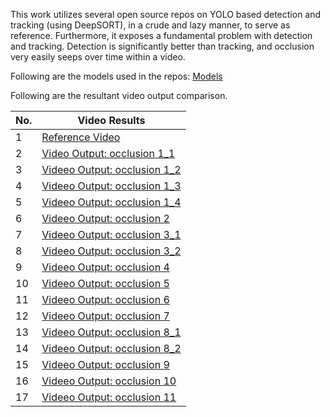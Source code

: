This work utilizes several open source repos on YOLO based detection and tracking (using DeepSORT), in a crude and lazy manner, to serve as reference. Furthermore, it exposes a fundamental problem with detection and tracking. Detection is significantly better than tracking, and occlusion very easily seeps over time within a video.

Following are the models used in the repos: [Models](https://drive.google.com/drive/folders/1Rrg-GCYywYIAj_iATbJ0mRsgIyzQbOoU?usp=drive_link)

Following are the resultant video output comparison.

| No. | Video Results|
| --- | --- |
| 1 | [Reference Video](https://drive.google.com/file/d/1yzGkAY5VL9DgqHQvqoD82B7uk5iH4iOC/view?usp=drive_link) |
| 2 | [Video Output: occlusion 1_1](https://drive.google.com/file/d/1Ug5vJEnenUpNxhOXQBZnxf9L8zsTkBMg/view?usp=drive_link) |
| 3 | [Videeo Output: occlusion 1_2](https://drive.google.com/file/d/1n_Vb1XphDr3c8DBkBLwKsrWKduSc-hSR/view?usp=sharing) |
| 4 | [Videeo Output: occlusion 1_3](https://drive.google.com/file/d/11ROifav5bUISmU1H5OsK7fWbDvfXbVhN/view?usp=drive_link) |
| 5 | [Videeo Output: occlusion 1_4](https://drive.google.com/file/d/1fBUL3GjM7aPVO3XKI2jbKTpwt-Gf6UtC/view?usp=drive_link) |
| 6 | [Videeo Output: occlusion 2](https://drive.google.com/file/d/1P4I3aE2vBDAKO1iQypY3Miv-7_sC0kaV/view?usp=drive_link) |
| 7 | [Videeo Output: occlusion 3_1](https://drive.google.com/file/d/1Dm1cTvrXQYaFtk1azrPTsyqgnrlTvYac/view?usp=drive_link) |
| 8 | [Videeo Output: occlusion 3_2](https://drive.google.com/file/d/1VnHE1Y8k-7IC4rGxlgC5kFnZjHU2ra0x/view?usp=drive_link) |
| 9 | [Videeo Output: occlusion 4](https://drive.google.com/file/d/1RcC21eA3FeLQhFqOIXvemH7ovCNMWZe7/view?usp=drive_link) |
| 10 | [Videeo Output: occlusion 5](https://drive.google.com/file/d/1zMJoeKUpaMdYfY7W-3g4DxazpYSIzj_h/view?usp=drive_link) |
| 11 | [Videeo Output: occlusion 6](https://drive.google.com/file/d/1o9IFlLkDAicNgqeT9kV_WlAc1FH-k3Vi/view?usp=drive_link) |
| 12 | [Videeo Output: occlusion 7](https://drive.google.com/file/d/1gfqsDs4gSgNPWhYa-j9wOgPmQYYkBqZF/view?usp=drive_link) |
| 13| [Videeo Output: occlusion 8_1](https://drive.google.com/file/d/1hjh8ltkx3Egg83SGUN5JnCzmta2u8_c8/view?usp=drive_link) |
| 14| [Videeo Output: occlusion 8_2](https://drive.google.com/file/d/1_xbGXlVg9vqLKkqF7gRWSNOUAsUSIrih/view?usp=drive_link) |
| 15 | [Videeo Output: occlusion 9](https://drive.google.com/file/d/1WbbhJUEWV40VMWnH7zKjXpzdHBzG5T0x/view?usp=drive_link) |
| 16 | [Videeo Output: occlusion 10](https://drive.google.com/file/d/1ryT92frW-jCgkbNFDcAATd8jeGEiubzS/view?usp=drive_link) |
| 17 | [Videeo Output: occlusion 11](https://drive.google.com/file/d/1X7nF1e1Fsq2t2hGHPQgQRqFRl4JLvqty/view?usp=drive_link) |
